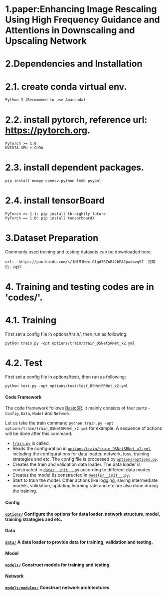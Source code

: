 # 1.paper:Enhancing Image Rescaling Using High Frequency Guidance and Attentions in Downscaling and Upscaling Network

# 2.Dependencies and Installation
# 2.1. create conda virtual env.
    Python 3 (Recommend to use Anaconda)
# 2.2. install pytorch, reference url: https://pytorch.org.
    PyTorch >= 1.0
    NVIDIA GPU + CUDA

# 2.3. install dependent packages.
    pip install numpy opencv-python lmdb pyyaml

# 2.4. install tensorBoard
    PyTorch >= 1.1: pip install tb-nightly future
    PyTorch == 1.0: pip install tensorboardX

# 3.Dataset Preparation
Commonly used training and testing datasets can be downloaded here. 
    
    url:  https://pan.baidu.com/s/1HlM1Mex-Glgd76ZnB42bFA?pwd=vq97  提取码：vq97

# 4. Training and testing codes are in 'codes/'.

# 4.1. Training
First set a config file in options/train/, then run as following:

	python train.py -opt options/train/train_DSNetSRNet_x2.yml

# 4.2. Test
First set a config file in options/test/, then run as following:

	python test.py -opt options/test/test_DSNetSRNet_x2.yml

#### Code Framework
The code framework follows [BasicSR](https://github.com/xinntao/BasicSR/tree/master/codes). It mainly consists of four parts - `Config`, `Data`, `Model` and `Network`.

Let us take the train command `python train.py -opt options/train/train_DSNetSRNet_x2.yml` for example. A sequence of actions will be done after this command. 

- [`train.py`](./train.py) is called. 
- Reads the configuration in [`options/train/train_DSNetSRNet_x2.yml`](/home/ps/workspace/xieyan/DSNet_SRNet/codes/options/train/train_DSNetSRNet_x2.yml), including the configurations for data loader, network, loss, training strategies and etc. The config file is processed by [`options/options.py`](./options/options.py).
- Creates the train and validation data loader. The data loader is constructed in [`data/__init__.py`](./data/__init__.py) according to different data modes.
- Creates the model (is constructed in [`models/__init__.py`](./models/__init__.py). 
- Start to train the model. Other actions like logging, saving intermediate models, validation, updating learning rate and etc are also done during the training.  

#### Config
#### [`options/`](./options) Configure the options for data loader, network structure, model, training strategies and etc.

#### Data
#### [`data/`](./data) A data loader to provide data for training, validation and testing.

#### Model
#### [`models/`](./models) Construct models for training and testing.

#### Network
#### [`models/modules/`](./models/modules) Construct network architectures.

